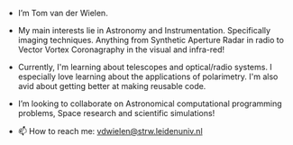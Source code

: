 -  I’m Tom van der Wielen.
-  My main interests lie in Astronomy and Instrumentation. Specifically imaging techniques. Anything from Synthetic Aperture Radar in radio to Vector Vortex Coronagraphy in the visual and infra-red!
-  Currently, I'm learning about telescopes and optical/radio systems. I especially love learning about the applications of polarimetry. I'm also avid about getting better at making reusable code.
-  I’m looking to collaborate on Astronomical computational programming problems, Space research and scientific simulations!
  
- 📫 How to reach me: vdwielen@strw.leidenuniv.nl

<!---
NuggetOfficial/NuggetOfficial is a ✨ special ✨ repository because its `README.md` (this file) appears on your GitHub profile.
You can click the Preview link to take a look at your changes.
--->
